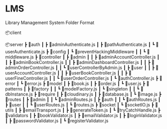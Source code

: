 # LMS
Library Management System
Folder Format

📦client

📦server
 ┣ 📂auth
 ┃ ┣ 📜adminAuthenticate.js
 ┃ ┣ 📜pathAuthenticate.js
 ┃ ┗ 📜userAuthenticate.js
 ┣ 📂config
 ┃ ┗ 📂preventHackingMiddleware
 ┃ ┃ ┗ 📜middleware.js
 ┣ 📂controller
 ┃ ┣ 📂admin
 ┃ ┃ ┣ 📜adminAccountController.js
 ┃ ┃ ┣ 📜adminBookController.js
 ┃ ┃ ┣ 📜adminDashboardController.js
 ┃ ┃ ┣ 📜adminOrderController.js
 ┃ ┃ ┗ 📜userControllerByAdmin.js
 ┃ ┣ 📂user
 ┃ ┃ ┣ 📜userAccountController.js
 ┃ ┃ ┣ 📜userBookController.js
 ┃ ┃ ┣ 📜userFineController.js
 ┃ ┃ ┗ 📜userOrderController.js
 ┃ ┗ 📜authController.js
 ┣ 📂error
 ┃ ┗ 📜error.js
 ┣ 📂model
 ┃ ┣ 📜book.js
 ┃ ┣ 📜order.js
 ┃ ┗ 📜user.js
 ┣ 📂patterns
 ┃ ┣ 📂factory
 ┃ ┃ ┗ 📜modelFactory.js
 ┃ ┗ 📂singleton
 ┃ ┃ ┗ 📜dbInstance.js
 ┣ 📂require
 ┃ ┣ 📜cloudinary.js
 ┃ ┣ 📜database.js
 ┃ ┗ 📜image.js
 ┣ 📂routes
 ┃ ┣ 📂admin
 ┃ ┃ ┗ 📜adminRoutes.js
 ┃ ┣ 📂auth
 ┃ ┃ ┗ 📜authRoutes.js
 ┃ ┣ 📂user
 ┃ ┃ ┗ 📜userRoutes.js
 ┃ ┗ 📜routes.js
 ┣ 📂socket
 ┃ ┗ 📜socketIO.js
 ┣ 📂utils
 ┃ ┣ 📜emailTransport.js
 ┃ ┣ 📜generateToken.js
 ┃ ┗ 📜tryCatchHandle.js
 ┣ 📂validators
 ┃ ┣ 📜bookValidator.js
 ┃ ┣ 📜emailValidator.js
 ┃ ┣ 📜loginValidator.js
 ┃ ┣ 📜passwordValidator.js
 ┃ ┗ 📜registerValidator.js

